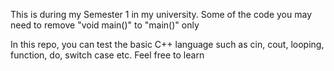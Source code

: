 This is during my Semester 1 in my university. 
Some of the code you may need to remove "void main()" to "main()" only

In this repo, you can test the basic C++ language such as cin, cout, looping, function, do, switch case etc.
Feel free to learn 
